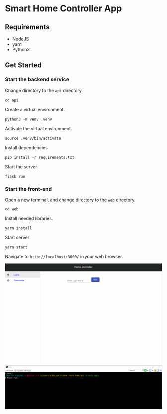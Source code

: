 # Smart Home Controller App

## Requirements

- NodeJS
- yarn
- Python3

## Get Started

### Start the backend service

Change directory to the `api` directory.

```shell
cd api
```

Create a virtual environment.

```shell
python3 -m venv .venv
```

Activate the virtual environment.

```shell
source .venv/bin/activate
```

Install dependencies

```shell
pip install -r requirements.txt
```

Start the server

```shell
flask run
```

### Start the front-end

Open a new terminal, and change directory to the `web` directory.

```shell
cd web
```

Install needed libraries.

```shell
yarn install
```

Start server

```shell
yarn start
```

Navigate to `http://localhost:3000/` in your web browser.

![](smart-home-app.gif)
